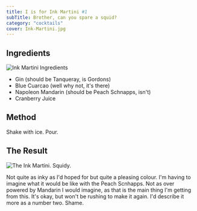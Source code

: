 ```yaml
---
title: I is for Ink Martini #1
subTitle: Brother, can you spare a squid?
category: "cocktails"
cover: Ink-Martini.jpg
---
```


## Ingredients

![Ink Martini Ingredients](/images/uploads/2014/04/Ink-Martini-Ingredients.jpg "Ink Martini Ingredients")

* Gin (should be Tanqueray, is Gordons)
* Blue Cuarcao (well why not, it's there)
* Napoleon Mandarin (should be Peach Schnapps, isn't)
* Cranberry Juice

## Method
Shake with ice. Pour.

## The Result
![The Ink Martini. Squidy.](/images/uploads/2014/04/Ink-Martini.jpg "Ink Martini")

Not quite as inky as I'd hoped for but quite a pleasing colour. I'm having to imagine what it would be like with the Peach Scnhapps. Not as over powered by Mandarin I would imagine, as that is the main thing I'm getting from this. It's okay, but won't be rushing to make it again. I'd describe it more as a number two. Shame.
